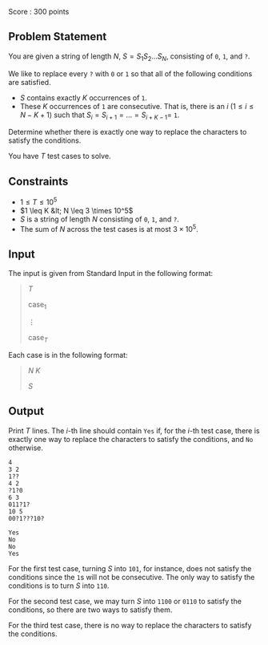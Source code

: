 Score : $300$ points

## Problem Statement

You are given a string of length $N$, $S=S_1S_2\dots S_N$, consisting of `0`, `1`, and `?`.

We like to replace every `?` with `0` or `1` so that all of the following conditions are satisfied.

- $S$ contains exactly $K$ occurrences of `1`.
- These $K$ occurrences of `1` are consecutive. That is, there is an $i\ (1 \leq i \le N-K+1)$ such that $S_i=S_{i+1}=\dots=S_{i+K-1}=$ `1`.

Determine whether there is exactly one way to replace the characters to satisfy the conditions.

You have $T$ test cases to solve.

## Constraints

- $1 \leq T \leq 10^5$
- $1 \leq K &lt; N \leq 3 \times 10^5$
- $S$ is a string of length $N$ consisting of `0`, `1`, and `?`.
- The sum of $N$ across the test cases is at most $3 \times 10^5$.

## Input

The input is given from Standard Input in the following format:

> $T$
> 
> $\mathrm{case}_1$
> 
> $\vdots$
> 
> $\mathrm{case}_T$

Each case is in the following format:

> $N$ $K$
> 
> $S$

## Output

Print $T$ lines. The $i$-th line should contain `Yes` if, for the $i$-th test case, there is exactly one way to replace the characters to satisfy the conditions, and `No` otherwise.

```input1
4
3 2
1??
4 2
?1?0
6 3
011?1?
10 5
00?1???10?
```

```output1
Yes
No
No
Yes
```

For the first test case, turning $S$ into `101`, for instance, does not satisfy the conditions since the `1`s will not be consecutive. The only way to satisfy the conditions is to turn $S$ into `110`.

For the second test case, we may turn $S$ into `1100` or `0110` to satisfy the conditions, so there are two ways to satisfy them.

For the third test case, there is no way to replace the characters to satisfy the conditions.
